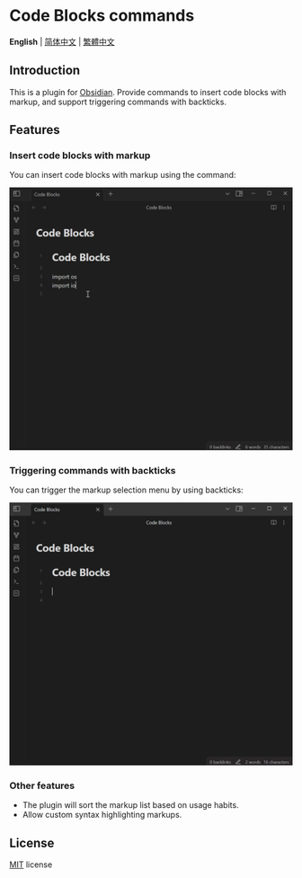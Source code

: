 # Code Blocks commands

**English** | [简体中文](./README-zh_CN.md) | [繁體中文](./README-zh_TW.md)

## Introduction

This is a plugin for [Obsidian](https://obsidian.md). Provide commands to insert code blocks with markup, and support triggering commands with backticks.

## Features

### Insert code blocks with markup

You can insert code blocks with markup using the command:

![list-languages](./images/list-languages.gif)

### Triggering commands with backticks

You can trigger the markup selection menu by using backticks:

![trigger-suggestions](./images/trigger-suggestions.gif)

### Other features

- The plugin will sort the markup list based on usage habits.
- Allow custom syntax highlighting markups.

## License

[MIT](/LICENSE) license
